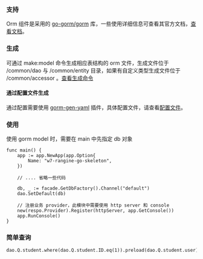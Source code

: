 ### 支持

Orm 组件是采用的 [go-gorm/gorm](https://github.com/go-gorm/gorm) 库，一些使用详细信息可查看其官方文档，[查看文档](https://gorm.io/zh_CN/docs/)。

### 生成

可通过 make:model 命令生成相应表结构的 orm 文件，生成文件位于 /common/dao 与 /common/entity 目录，如果有自定义类型生成文件位于 /common/accessor 。[查看生成命令](https://wiki.w7.com/document/2315/7789#h_Entity_23)

#### 通过配置文件生成

通过配置需要使用 [gorm-gen-yaml](https://github.com/we7coreteam/gorm-gen-yaml) 插件，具体配置文件，请查看[配置文件](https://github.com/we7coreteam/gorm-gen-yaml/blob/main/gen.yaml)。

### 使用

使用 gorm model 时，需要在 main 中先指定 db 对象

```
func main() {
	app := app.NewApp(app.Option{
		Name: "w7-rangine-go-skeleton",
	})

	// .... 省略一些代码

	db, _ := facade.GetDbFactory().Channel("default")
	dao.SetDefault(db)

	// 注册业务 provider，此模块中需要使用 http server 和 console
	new(respo.Provider).Register(httpServer, app.GetConsole())
	app.RunConsole()
}
```

### 简单查询

```
dao.Q.student.where(dao.Q.student.ID.eq(1)).preload(dao.Q.student.user).first()
```